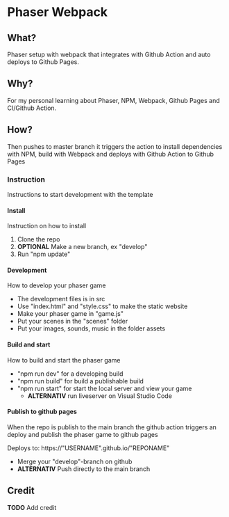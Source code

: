 # Phaser Webpack

## What?

Phaser setup with webpack that integrates with Github Action and auto deploys to Github Pages.

## Why?

For my personal learning about Phaser, NPM, Webpack, Github Pages and CI/Github Action.

## How?

Then pushes to master branch it triggers the action to install dependencies with NPM, build with Webpack and deploys with
Github Action to Github Pages

### Instruction

Instructions to start development with the template

#### Install

Instruction on how to install

1. Clone the repo
1. __OPTIONAL__ Make a new branch, ex "develop"
1. Run "npm update"

#### Development

How to develop your phaser game

* The development files is in src
* Use "index.html" and "style.css" to make the static website
* Make your phaser game in "game.js"
* Put your scenes in the "scenes" folder
* Put your images, sounds, music in the folder assets

#### Build and start

How to build and start the phaser game

* "npm run dev" for a developing build
* "npm run build" for build a publishable build
* "npm run start" for start the local server and view your game
  * __ALTERNATIV__ run liveserver on Visual Studio Code

#### Publish to github pages

When the repo is publish to the main branch the github action triggers an deploy and publish the phaser game to github pages

Deploys to: https://"USERNAME".github.io/"REPONAME"

* Merge your "develop"-branch on github
* __ALTERNATIV__ Push directly to the main branch

## Credit

__TODO__ Add credit
